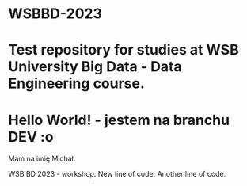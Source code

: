 # WSBBD-2023
Test repository for studies at WSB University Big Data - Data Engineering course.
============================
Hello World! - jestem na branchu DEV :o
============================
Mam na imię Michał.

WSB BD 2023 - workshop. New line of code. Another line of code.
